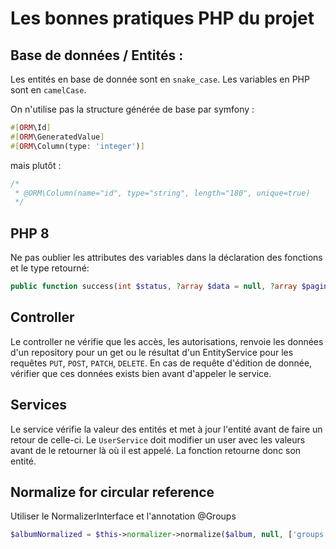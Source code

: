 # Les bonnes pratiques PHP du projet

## Base de données / Entités :
Les entités en base de donnée sont en `snake_case`.
Les variables en PHP sont en `camelCase`.

On n'utilise pas la structure générée de base par symfony : 
```php
#[ORM\Id]
#[ORM\GeneratedValue]
#[ORM\Column(type: 'integer')]
```
mais plutôt :
```php
/*
 * @ORM\Column(name="id", type="string", length="180", unique=true)
 */
```

## PHP 8
Ne pas oublier les attributes des variables dans la déclaration des fonctions et le type retourné:
```php
public function success(int $status, ?array $data = null, ?array $pagination = null, ?array $information = null): JsonResponse
```

## Controller
Le controller ne vérifie que les accès, les autorisations, renvoie les données d'un repository pour un get ou le résultat d'un EntityService pour les requêtes `PUT`, `POST`, `PATCH`, `DELETE`.
En cas de requête d'édition de donnée, vérifier que ces données exists bien avant d'appeler le service.

## Services
Le service vérifie la valeur des entités et met à jour l'entité avant de faire un retour de celle-ci.
Le `UserService` doit modifier un user avec les valeurs avant de le retourner là où il est appelé. La fonction retourne donc son entité. 


## Normalize for circular reference
Utiliser le NormalizerInterface et l'annotation @Groups
```php
$albumNormalized = $this->normalizer->normalize($album, null, ['groups' => 'album.by.current']);
```